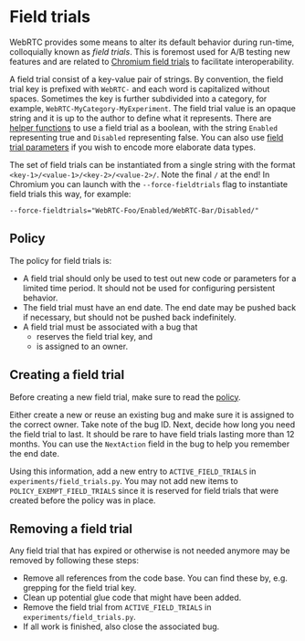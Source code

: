 <!-- go/cmark -->
<!--* freshness: {owner: 'hta' reviewed: '2025-10-01'} *-->

# Field trials

WebRTC provides some means to alter its default behavior during run-time,
colloquially known as *field trials*. This is foremost used for A/B testing new
features and are related to
[Chromium field trials](https://chromium.googlesource.com/chromium/src/+/main/testing/variations/README.md)
to facilitate interoperability.

A field trial consist of a key-value pair of strings. By convention, the field
trial key is prefixed with `WebRTC-` and each word is capitalized without
spaces. Sometimes the key is further subdivided into a category, for example,
`WebRTC-MyCategory-MyExperiment`. The field trial value is an opaque string and
it is up to the author to define what it represents. There are
[helper functions](https://webrtc.googlesource.com/src/+/refs/heads/main/api/field_trials_view.h)
to use a field trial as a boolean, with the string `Enabled` representing true
and `Disabled` representing false. You can also use
[field trial parameters](https://webrtc.googlesource.com/src/+/refs/heads/main/rtc_base/experiments/field_trial_parser.h)
if you wish to encode more elaborate data types.

The set of field trials can be instantiated from a single string with the format
`<key-1>/<value-1>/<key-2>/<value-2>/`. Note the final `/` at the end! In
Chromium you can launch with the `--force-fieldtrials` flag to instantiate field
trials this way, for example:

```
--force-fieldtrials="WebRTC-Foo/Enabled/WebRTC-Bar/Disabled/"
```

## Policy

The policy for field trials is:

-   A field trial should only be used to test out new code or parameters for a
    limited time period. It should not be used for configuring persistent
    behavior.
-   The field trial must have an end date. The end date may be pushed back if
    necessary, but should not be pushed back indefinitely.
-   A field trial must be associated with a bug that
    -   reserves the field trial key, and
    -   is assigned to an owner.

## Creating a field trial

Before creating a new field trial, make sure to read the [policy](#policy).

Either create a new or reuse an existing bug and make sure it is assigned to the
correct owner. Take note of the bug ID. Next, decide how long you need the field
trial to last. It should be rare to have field trials lasting more than 12
months. You can use the `NextAction` field in the bug to help you remember the
end date.

Using this information, add a new entry to `ACTIVE_FIELD_TRIALS` in
`experiments/field_trials.py`. You may not add new items to
`POLICY_EXEMPT_FIELD_TRIALS` since it is reserved for field trials that were
created before the policy was in place.

## Removing a field trial

Any field trial that has expired or otherwise is not needed anymore may be
removed by following these steps:

-   Remove all references from the code base. You can find these by, e.g.
    grepping for the field trial key.
-   Clean up potential glue code that might have been added.
-   Remove the field trial from `ACTIVE_FIELD_TRIALS` in
    `experiments/field_trials.py`.
-   If all work is finished, also close the associated bug.
